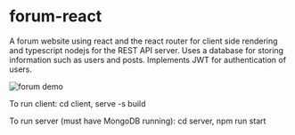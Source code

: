 # forum-react
A forum website using react and the react router for client side rendering and typescript nodejs for the REST API server. Uses a database for storing information such as users and posts. Implements JWT for authentication of users.

![forum demo](https://user-images.githubusercontent.com/112262472/192147016-5ddac42f-ec79-4b16-9fa8-b9096fbdf588.PNG)

To run client:
cd client, serve -s build

To run server (must have MongoDB running):
cd server, npm run start
